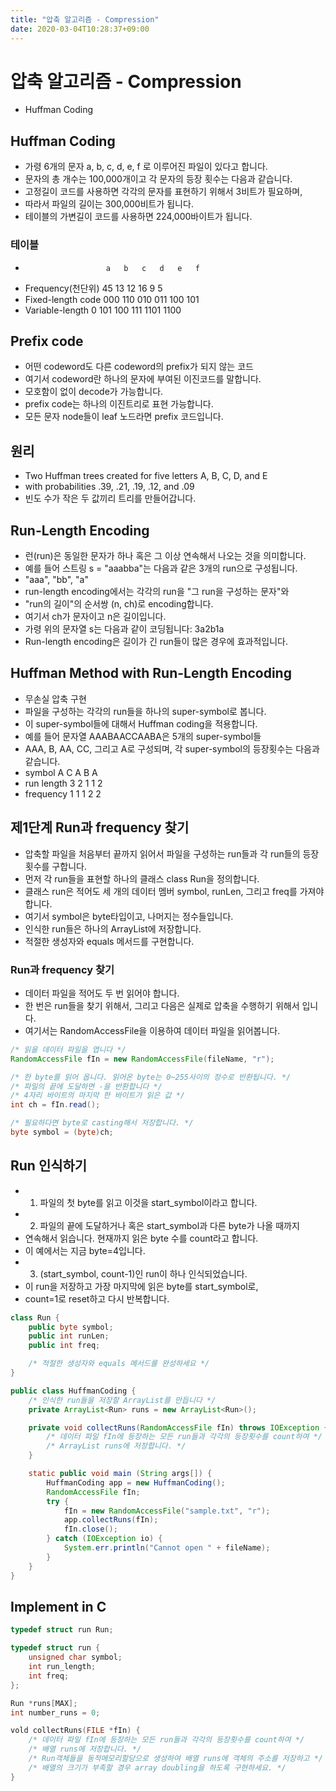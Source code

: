 ```yaml
---
title: "압축 알고리즘 - Compression"
date: 2020-03-04T10:28:37+09:00
---
```


# 압축 알고리즘 - Compression

- Huffman Coding

## Huffman Coding

- 가령 6개의 문자 a, b, c, d, e, f 로 이루어진 파일이 있다고 합니다.
- 문자의 총 개수는 100,000개이고 각 문자의 등장 횟수는 다음과 같습니다.
- 고정길이 코드를 사용하면 각각의 문자를 표현하기 위해서 3비트가 필요하며,
- 따라서 파일의 길이는 300,000비트가 됩니다.
- 테이블의 가변길이 코드를 사용하면 224,000바이트가 됩니다.

### 테이블

-                       a   b   c   d   e   f
- Frequency(천단위)     45  13  12  16  9   5
- Fixed-length code    000  110 010 011 100 101
- Variable-length       0   101 100 111 1101 1100

## Prefix code

- 어떤 codeword도 다른 codeword의 prefix가 되지 않는 코드
- 여기서 codeword란 하나의 문자에 부여된 이진코드를 말합니다.
- 모호함이 없이 decode가 가능합니다.
- prefix code는 하나의 이진트리로 표현 가능합니다.
- 모든 문자 node들이 leaf 노드라면 prefix 코드입니다.

## 원리

- Two Huffman trees created for five letters A, B, C, D, and E
- with probabilities .39, .21, .19, .12, and .09
- 빈도 수가 작은 두 값끼리 트리를 만들어갑니다.

## Run-Length Encoding

- 런(run)은 동일한 문자가 하나 혹은 그 이상 연속해서 나오는 것을 의미합니다.
- 예를 들어 스트링 s = "aaabba"는 다음과 같은 3개의 run으로 구성됩니다.
- "aaa", "bb", "a"
- run-length encoding에서는 각각의 run을 "그 run을 구성하는 문자"와
- "run의 길이"의 순서쌍 (n, ch)로 encoding합니다.
- 여기서 ch가 문자이고 n은 길이입니다.
- 가령 위의 문자열 s는 다음과 같이 코딩됩니다: 3a2b1a
- Run-length encoding은 길이가 긴 run들이 많은 경우에 효과적입니다.

## Huffman Method with Run-Length Encoding

- 무손실 압축 구현
- 파일을 구성하는 각각의 run들을 하나의 super-symbol로 봅니다.
- 이 super-symbol들에 대해서 Huffman coding을 적용합니다.
- 예를 들어 문자열 AAABAACCAABA은 5개의 super-symbol들
- AAA, B, AA, CC, 그리고 A로 구성되며, 각 super-symbol의 등장횟수는 다음과 같습니다.
- symbol        A   C   A   B   A
- run length    3   2   1   1   2
- frequency     1   1   1   2   2

## 제1단계 Run과 frequency 찾기

- 압축할 파일을 처음부터 끝까지 읽어서 파일을 구성하는 run들과 각 run들의 등장횟수를 구합니다.
- 먼저 각 run들을 표현할 하나의 클래스 class Run을 정의합니다.
- 클래스 run은 적어도 세 개의 데이터 멤버 symbol, runLen, 그리고 freq를 가져야 합니다.
- 여기서 symbol은 byte타입이고, 나머지는 정수들입니다.
- 인식한 run들은 하나의 ArrayList에 저장합니다.
- 적절한 생성자와 equals 메서드를 구현합니다.

### Run과 frequency 찾기

- 데이터 파일을 적어도 두 번 읽어야 합니다.
- 한 번은 run들을 찾기 위해서, 그리고 다음은 실제로 압축을 수행하기 위해서 입니다.
- 여기서는 RandomAccessFile을 이용하여 데이터 파일을 읽어봅니다.

```java
/* 읽을 데이터 파일을 엽니다 */
RandomAccessFile fIn = new RandomAccessFile(fileName, "r");

/* 한 byte를 읽어 옵니다. 읽어온 byte는 0~255사이의 정수로 반환됩니다. */
/* 파일의 끝에 도달하면 -을 반환합니다 */
/* 4자리 바이트의 마지막 한 바이트가 읽은 값 */
int ch = fIn.read();

/* 필요하다면 byte로 casting해서 저장합니다. */
byte symbol = (byte)ch;
```

## Run 인식하기

- 1. 파일의 첫 byte를 읽고 이것을 start_symbol이라고 합니다.
- 2. 파일의 끝에 도달하거나 혹은 start_symbol과 다른 byte가 나올 때까지
-    연속해서 읽습니다. 현재까지 읽은 byte 수를 count라고 합니다.
-    이 예에서는 지금 byte=4입니다.
- 3. (start_symbol, count-1)인 run이 하나 인식되었습니다.
-    이 run을 저장하고 가장 마지막에 읽은 byte를 start_symbol로,
-    count=1로 reset하고 다시 반복합니다.

```java
class Run {
    public byte symbol;
    public int runLen;
    public int freq;

    /* 적절한 생성자와 equals 메서드를 완성하세요 */
}
```

```java
public class HuffmanCoding {
    /* 인식한 run들을 저장할 ArrayList를 만듭니다 */
    private ArrayList<Run> runs = new ArrayList<Run>();

    private void collectRuns(RandomAccessFile fIn) throws IOException {
        /* 데이터 파일 fIn에 등장하는 모든 run들과 각각의 등장횟수를 count하여 */
        /* ArrayList runs에 저장합니다. */
    }

    static public void main (String args[]) {
        HuffmanCoding app = new HuffmanCoding();
        RandomAccessFile fIn;
        try {
            fIn = new RandomAccessFile("sample.txt", "r");
            app.collectRuns(fIn);
            fIn.close();
        } catch (IOException io) {
            System.err.println("Cannot open " + fileName);
        }
    }
}
```

## Implement in C

```c
typedef struct run Run;

typedef struct run {
    unsigned char symbol;
    int run_length;
    int freq;
};

Run *runs[MAX];
int number_runs = 0;

vold collectRuns(FILE *fIn) {
    /* 데이터 파일 fIn에 등장하는 모든 run들과 각각의 등장횟수를 count하여 */
    /* 배열 runs에 저장합니다. */
    /* Run객체들을 동적메모리할당으로 생성하여 배열 runs에 객체의 주소를 저장하고 */
    /* 배열의 크기가 부족할 경우 array doubling을 하도록 구현하세요. */
}
```